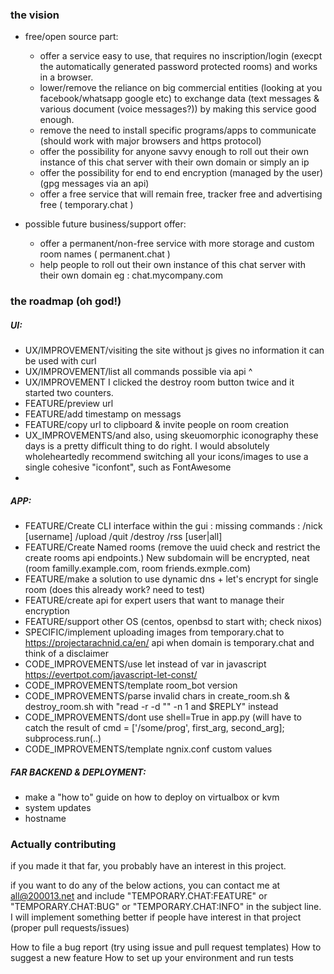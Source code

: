 ### the vision

- free/open source part:
  - offer a service easy to use, that requires no inscription/login (execpt the automatically generated password protected rooms) and works in a browser.
  - lower/remove the reliance on  big commercial entities (looking at you facebook/whatsapp google etc) to exchange data (text messages & various document (voice messages?)) by making this service good enough.
  - remove the need to install specific programs/apps to communicate (should work with major browsers and https protocol) 
  - offer the possibility for anyone savvy enough to roll out their own instance of this chat server with their own domain or simply an ip
  - offer the possibility for end to end encryption (managed by the user) (gpg messages via an api)
  - offer a free service that will remain free, tracker free and advertising free ( temporary.chat )

- possible future business/support offer:
  - offer a permanent/non-free service with more storage and custom room names ( permanent.chat )
  - help people to roll out their own instance of this chat server with their own domain eg : chat.mycompany.com

### the roadmap (oh god!)

##### UI:
- UX/IMPROVEMENT/visiting the site without js gives no information it can be used with curl
- UX/IMPROVEMENT/list all commands possible via api ^
- UX/IMPROVEMENT I clicked the destroy room button twice and it started two counters.
- FEATURE/preview url 
- FEATURE/add timestamp on messags
- FEATURE/copy url to clipboard & invite people on room creation
- UX_IMPROVEMENTS/and also, using skeuomorphic iconography these days is a pretty difficult thing to do right. I would absolutely wholeheartedly recommend switching all your icons/images to use a single cohesive "iconfont", such as FontAwesome
- 
##### APP:
- FEATURE/Create CLI interface within the gui : missing commands : /nick [username] /upload /quit /destroy /rss [user|all]
- FEATURE/Create Named rooms (remove the uuid check and restrict the create rooms api endpoints.) New subdomain will be encrypted, neat (room familly.example.com, room friends.exmple.com) 
- FEATURE/make a solution to use dynamic dns + let's encrypt for single room (does this already work? need to test) 
- FEATURE/create api for expert users that want to manage their encryption
- FEATURE/support other OS (centos, openbsd to start with; check nixos)
- SPECIFIC/implement uploading images from temporary.chat to https://projectarachnid.ca/en/ api when domain is temporary.chat and think of a disclaimer
- CODE_IMPROVEMENTS/use let instead of var in javascript https://evertpot.com/javascript-let-const/
- CODE_IMPROVEMENTS/template room_bot version
- CODE_IMPROVEMENTS/parse invalid chars in create_room.sh & destroy_room.sh with "read -r -d "" -n 1 and $REPLY" instead
- CODE_IMPROVEMENTS/dont use shell=True in app.py (will have to catch the result of cmd = ['/some/prog', first_arg, second_arg]; subprocess.run(..)
- CODE_IMPROVEMENTS/template ngnix.conf custom values
##### FAR BACKEND & DEPLOYMENT:
- make a "how to" guide on how to deploy on virtualbox or kvm
- system updates
- hostname


### Actually contributing

if you made it that far, you probably have an interest in this project.

if you want to do any of the below actions, you can contact me at <all@200013.net> and include "TEMPORARY.CHAT:FEATURE" or "TEMPORARY.CHAT:BUG" or "TEMPORARY.CHAT:INFO" in the subject line. I will implement something better if people have interest in that project (proper pull requests/issues)

How to file a bug report (try using issue and pull request templates)
How to suggest a new feature
How to set up your environment and run tests
